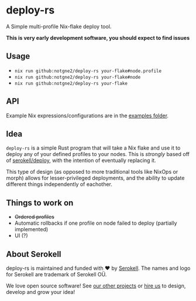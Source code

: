 <!--
SPDX-FileCopyrightText: 2020 Serokell <https://serokell.io/>

SPDX-License-Identifier: MPL-2.0
-->

# deploy-rs

A Simple multi-profile Nix-flake deploy tool.

**This is very early development software, you should expect to find issues**

## Usage


- `nix run github:notgne2/deploy-rs your-flake#node.profile`
- `nix run github:notgne2/deploy-rs your-flake#node`
- `nix run github:notgne2/deploy-rs your-flake`

## API

Example Nix expressions/configurations are in the [examples folder](./examples).

## Idea

`deploy-rs` is a simple Rust program that will take a Nix flake and use it to deploy any of your defined profiles to your nodes. This is _strongly_ based off of [serokell/deploy](https://github.com/serokell/deploy), with the intention of eventually replacing it.

This type of design (as opposed to more traditional tools like NixOps or morph) allows for lesser-privileged deployments, and the ability to update different things independently of eachother.

## Things to work on

- ~~Ordered profiles~~
- Automatic rollbacks if one profile on node failed to deploy (partially implemented)
- UI (?)

## About Serokell

deploy-rs is maintained and funded with ❤️ by [Serokell](https://serokell.io/).
The names and logo for Serokell are trademark of Serokell OÜ.

We love open source software! See [our other projects](https://serokell.io/community?utm_source=github) or [hire us](https://serokell.io/hire-us?utm_source=github) to design, develop and grow your idea!